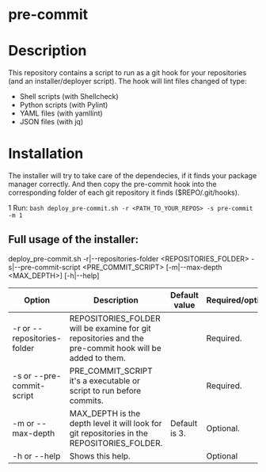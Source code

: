 # pre-commit

# Description

This repository contains a script to run as a git hook for your repositories
(and an installer/deployer script). The hook will lint files changed of type:
- Shell scripts (with Shellcheck)
- Python scripts (with Pylint)
- YAML files (with yamllint)
- JSON files (with jq)

# Installation
The installer will try to take care of the dependecies, if it finds your package
manager correctly. And then copy the pre-commit hook into the corresponding
folder of each git repository it finds ($REPO/.git/hooks).

1 Run:
```bash deploy_pre-commit.sh -r <PATH_TO_YOUR_REPOS> -s pre-commit -m 1```

## Full usage of the installer:
deploy_pre-commit.sh -r|--repositories-folder <REPOSITORIES_FOLDER> -s|--pre-commit-script <PRE_COMMIT_SCRIPT> [-m|--max-depth <MAX_DEPTH>] [-h|--help]


| Option | Description | Default value | Required/optional|
---------|-------------|---------------|------------------|
|-r or --repositories-folder | REPOSITORIES_FOLDER will be examine for git repositories and the pre-commit hook will be added to them.| | Required.|
| -s or --pre-commit-script| PRE_COMMIT_SCRIPT it's a executable or script to run before commits. ||Required.|
|-m or --max-depth| MAX_DEPTH is the depth level it will look for git repositories in the REPOSITORIES_FOLDER. |Default is 3. |Optional.|
| -h or --help | Shows this help.||Optional|

